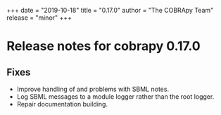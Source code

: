 +++
date = "2019-10-18"
title = "0.17.0"
author = "The COBRApy Team"
release = "minor"
+++

# Release notes for cobrapy 0.17.0

## Fixes

* Improve handling of and problems with SBML notes.
* Log SBML messages to a module logger rather than the root logger.
* Repair documentation building.
